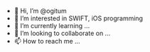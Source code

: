 - 👋 Hi, I’m @ogitum
- 👀 I’m interested in SWIFT, iOS programming
- 🌱 I’m currently learning ...
- 💞️ I’m looking to collaborate on ...
- 📫 How to reach me ...

<!---
ogitum/ogitum is a ✨ special ✨ repository because its `README.md` (this file) appears on your GitHub profile.
You can click the Preview link to take a look at your changes.
--->
